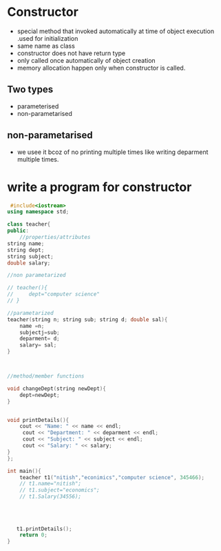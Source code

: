 # Constructor

* special method that invoked automatically at time of object execution .used for initialization 
* same name as class 
* constructor does not have return type 
* only called once automatically of object creation 
* memory allocation happen only when constructor is called.


## Two types
* parameterised 
* non-parametarised

## non-parametarised
* we usee it bcoz of no printing multiple times like writing deparment multiple times.

# write a program for constructor
```cpp
 #include<iostream>
using namespace std;

class teacher{
public:
    //properties/attributes
string name;
string dept;
string subject;
double salary;

//non parametarized

// teacher(){
//     dept="computer science"
// }

//parametarized
teacher(string n; string sub; string d; double sal){
    name =n;
    subjectj=sub;
    deparment= d;
    salary= sal;
}



//method/member functions

void changeDept(string newDept){
    dept=newDept;
}


void printDetails(){
    cout << "Name: " << name << endl;
     cout << "Department: " << deparment << endl;
     cout << "Subject: " << subject << endl;
     cout << "Salary: " << salary;
}
};

int main(){
    teacher t1("nitish","econimics","computer science", 345466);
    // t1.name="nitish";
    // t1.subject="economics";
    // t1.Salary(34556);
   
   
    
    
   t1.printDetails();
    return 0;
}
